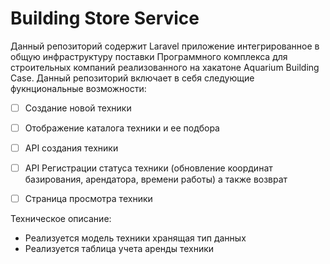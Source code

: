 # Building Store Service

Данный репозиторий содержит Laravel приложение интегрированное в общую инфраструктуру поставки Программного комплекса для строительных компаний реализованного на хакатоне Aquarium Building Case. Данный репозиторий включает в себя следующие фукнциональные возможности:

- [ ] Создание новой техники
- [ ] Отображение каталога техники и ее подбора
- [ ] API создания техники
- [ ] API Регистрации статуса техники (обновление координат базирования, арендатора, времени работы) а также возврат
- [ ] Страница просмотра техники


Техническое описание:
- Реализуется модель техники хранящая тип данных
- Реализуется таблица учета аренды техники
